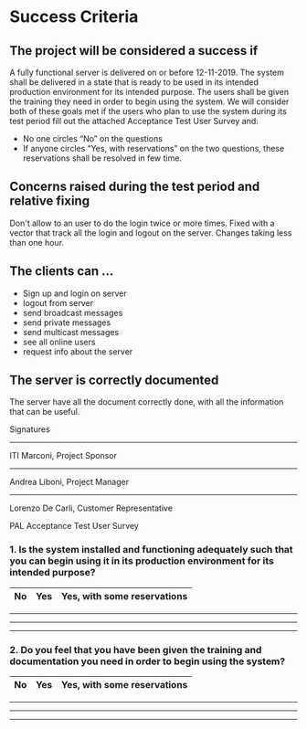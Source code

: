 # Success Criteria

## The project will be considered a success if
A fully functional server is delivered on or before 12-11-2019.
The system shall be delivered in a state that is ready to be used in its intended production environment for its intended purpose. The users shall be given the training they need in order to begin using the system. We will consider both of these goals met if the users who plan to use the system during its test period fill out the attached Acceptance Test User Survey and:
-	No one circles “No” on the questions
-	If anyone circles “Yes, with reservations” on the two questions, these reservations shall be resolved in few time.

## Concerns raised during the test period and relative fixing

Don't allow to an user to do the login twice or more times. Fixed with a vector that track all the login and logout on the server. Changes taking less than one hour.


## The clients can ...

  - Sign up and login on server
  - logout from server
  - send broadcast messages
  - send private messages
  - send multicast messages
  - see all online users
  - request info about the server

## The server is correctly documented
The server have all the document correctly done, with all the information that can be useful.


Signatures

_______________________________
ITI Marconi, Project Sponsor

_______________________________
Andrea Liboni, Project Manager

_______________________________
Lorenzo De Carli, Customer Representative


PAL Acceptance Test User Survey

### 1.	Is the system installed and functioning adequately such that you can begin using it in its production environment for its intended purpose?


| No | Yes | Yes, with some reservations |
| --- |---|---|

___________________________________________________________________
___________________________________________________________________
___________________________________________________________________

### 2.	Do you feel that you have been given the training and documentation you need in order to begin using the system?

| No | Yes | Yes, with some reservations |
|---|---|---|

___________________________________________________________________
___________________________________________________________________
___________________________________________________________________
